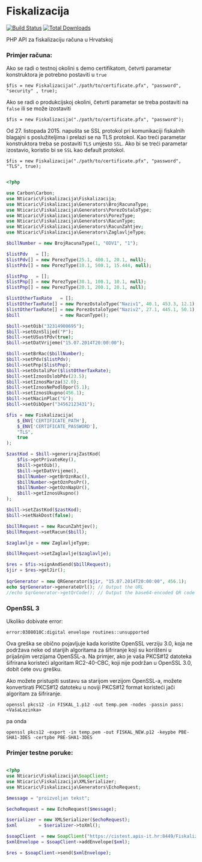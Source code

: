 Fiskalizacija
=============
[![Build Status](https://travis-ci.org/nticaric/fiskalizacija.svg?branch=master)](https://travis-ci.org/nticaric/fiskalizacija)
[![Total Downloads](https://img.shields.io/packagist/dt/nticaric/fiskalizacija.svg)](https://packagist.org/packages/nticaric/fiskalizacija)

PHP API za fiskalizaciju računa u Hrvatskoj

### Primjer računa:

Ako se radi o testnoj okolini s demo certifikatom, četvrti parametar konstruktora je
potrebno postaviti u `true`

	$fis = new Fiskalizacija("./path/to/certificate.pfx", "password", "security" , true);

Ako se radi o produkcijskoj okolini, četvrti parametar se treba postaviti na `false` 
ili se može izostaviti

	$fis = new Fiskalizacija("./path/to/certificate.pfx", "password");

Od 27. listopada 2015. napušta se SSL protokol pri komunikaciji fiskalnih blagajni s poslužiteljima i prelazi se na TLS protokol.
Kao treći parametar konstruktora treba se postaviti `TLS` umjesto `SSL`. Ako bi se treći parametar izostavio, koristio bi se `SSL` kao default protokol.

    $fis = new Fiskalizacija("./path/to/certificate.pfx", "password", "TLS", true);


```php

<?php

use Carbon\Carbon;
use Nticaric\Fiskalizacija\Fiskalizacija;
use Nticaric\Fiskalizacija\Generators\BrojRacunaType;
use Nticaric\Fiskalizacija\Generators\PorezOstaloType;
use Nticaric\Fiskalizacija\Generators\PorezType;
use Nticaric\Fiskalizacija\Generators\RacunType;
use Nticaric\Fiskalizacija\Generators\RacunZahtjev;
use Nticaric\Fiskalizacija\Generators\ZaglavljeType;

$billNumber = new BrojRacunaType(1, "ODV1", "1");

$listPdv   = [];
$listPdv[] = new PorezType(25.1, 400.1, 20.1, null);
$listPdv[] = new PorezType(10.1, 500.1, 15.444, null);

$listPnp   = [];
$listPnp[] = new PorezType(30.1, 100.1, 10.1, null);
$listPnp[] = new PorezType(20.1, 200.1, 20.1, null);

$listOtherTaxRate   = [];
$listOtherTaxRate[] = new PorezOstaloType("Naziv1", 40.1, 453.3, 12.1);
$listOtherTaxRate[] = new PorezOstaloType("Naziv2", 27.1, 445.1, 50.1);
$bill               = new RacunType();

$bill->setOib("32314900695");
$bill->setOznSlijed("P");
$bill->setUSustPdv(true);
$bill->setDatVrijeme("15.07.2014T20:00:00");

$bill->setBrRac($billNumber);
$bill->setPdv($listPdv);
$bill->setPnp($listPnp);
$bill->setOstaliPor($listOtherTaxRate);
$bill->setIznosOslobPdv(23.5);
$bill->setIznosMarza(32.0);
$bill->setIznosNePodlOpor(5.1);
$bill->setIznosUkupno(456.1);
$bill->setNacinPlac("G");
$bill->setOibOper("34562123431");

$fis = new Fiskalizacija(
    $_ENV['CERTIFICATE_PATH'],
    $_ENV['CERTIFICATE_PASSWORD'],
    "TLS",
    true
);

$zastKod = $bill->generirajZastKod(
    $fis->getPrivateKey(),
    $bill->getOib(),
    $bill->getDatVrijeme(),
    $billNumber->getBrOznRac(),
    $billNumber->getOznPosPr(),
    $billNumber->getOznNapUr(),
    $bill->getIznosUkupno()
);

$bill->setZastKod($zastKod);
$bill->setNakDost(false);

$billRequest = new RacunZahtjev();
$billRequest->setRacun($bill);

$zaglavlje = new ZaglavljeType;

$billRequest->setZaglavlje($zaglavlje);

$res = $fis->signAndSend($billRequest);
$jir = $res->getJir();
 
$qrGenerator = new QRGenerator($jir, "15.07.2014T20:00:00", 456.1);
echo $qrGenerator->generateUrl(); // Output the URL
//echo $qrGenerator->getQrCode(); // Output the base64-encoded QR code image
```

### OpenSSL 3

Ukoliko dobivate error:

`error:0308010C:digital envelope routines::unsupported`

Ova greška se obično pojavljuje kada koristite OpenSSL verziju 3.0, koja ne podržava neke od starijih algoritama za šifriranje koji su korišteni u prijašnjim verzijama OpenSSL-a. 
Na primjer, ako je vaša PKCS#12 datoteka šifrirana koristeći algoritam RC2-40-CBC, koji nije podržan u OpenSSL 3.0, dobit ćete ovu grešku.

Ako možete pristupiti sustavu sa starijom verzijom OpenSSL-a, možete konvertirati PKCS#12 datoteku u noviji PKCS#12 format koristeći jači algoritam za šifriranje.

`openssl pkcs12 -in FISKAL_1.p12 -out temp.pem -nodes -passin pass:<VašaLozinka>`

pa onda

`openssl pkcs12 -export -in temp.pem -out FISKAL_NEW.p12 -keypbe PBE-SHA1-3DES -certpbe PBE-SHA1-3DES`


### Primjer testne poruke:

```php

<?php
use Nticaric\Fiskalizacija\SoapClient;
use Nticaric\Fiskalizacija\XMLSerializer;
use Nticaric\Fiskalizacija\Generators\EchoRequest;

$message = "proizvoljan tekst";

$echoRequest = new EchoRequest($message);

$serializer = new XMLSerializer($echoRequest);
$xml        = $serializer->toXml();

$soapClient  = new SoapClient("https://cistest.apis-it.hr:8449/FiskalizacijaServiceTest");
$xmlEnvelope = $soapClient->addEnvelope($xml);

$res = $soapClient->send($xmlEnvelope);
```
